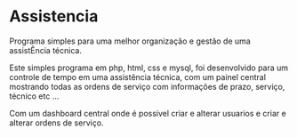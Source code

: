 # Assistencia
Programa simples para uma melhor organização e gestão de uma assistÊncia técnica.

Este simples programa em php, html, css e mysql, foi desenvolvido para um controle de tempo em uma assistência técnica, com um painel central mostrando todas as ordens de serviço com informações de prazo, serviço, técnico etc ...

Com um dashboard central onde é possivel criar e alterar usuarios e criar e alterar ordens de serviço.
